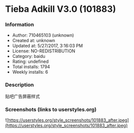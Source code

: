 # Tieba Adkill V3.0 (101883)

### Information
- Author: 710465103 (unknown)
- Created at: unknown
- Updated at: 5/27/2017, 3:16:03 PM
- License: NO-REDISTRIBUTION
- Category: baidu
- Rating: undefined
- Total installs: 1794
- Weekly installs: 6


### Description
贴吧广告屏蔽样式


### Screenshots (links to userstyles.org)
![https://userstyles.org/style_screenshots/101883_after.jpeg](https://userstyles.org/style_screenshots/101883_after.jpeg)


